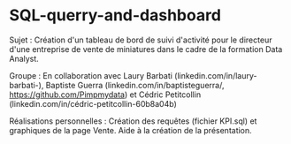 # SQL-querry-and-dashboard

Sujet : Création d'un tableau de bord de suivi d'activité pour le directeur d'une entreprise de vente de miniatures dans le cadre de la formation Data Analyst.

Groupe : En collaboration avec Laury Barbati (linkedin.com/in/laury-barbati-), Baptiste Guerra (linkedin.com/in/baptisteguerra/, https://github.com/Pimpmydata) et Cédric Petitcollin (linkedin.com/in/cédric-petitcollin-60b8a04b)

Réalisations personnelles : Création des requêtes (fichier KPI.sql) et graphiques de la page Vente. Aide à la création de la présentation.
